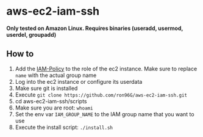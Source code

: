 # aws-ec2-iam-ssh

**Only tested on Amazon Linux. Requires binaries (useradd, usermod, userdel, groupadd)**
## How to 

1. Add the [IAM-Policy](aws-iam-policy.json) to the role of the ec2 instance. Make sure to replace `name` with the actual group name
2. Log into the ec2 instance or configure its userdata
3. Make sure git is installed
4. Execute `git clone https://github.com/ron96G/aws-ec2-iam-ssh.git`
5. cd aws-ec2-iam-ssh/scripts
6. Make sure you are root: `whoami`
7. Set the env var `IAM_GROUP_NAME` to the IAM group name that you want to use
8. Execute the install script: `./install.sh`